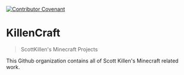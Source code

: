 [![Contributor Covenant](https://img.shields.io/badge/Contributor%20Covenant-2.1-4baaaa.svg)](CODE_OF_CONDUCT.md)


# KillenCraft
> ScottKillen's Minecraft Projects



This Github organization contains all of Scott Killen's Minecraft related work.
